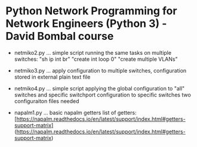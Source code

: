 # Python Network Programming for Network Engineers (Python 3) - David Bombal course

- netmiko2.py ... simple script running the same tasks on multiple switches:
   "sh ip int br"
   "create int loop 0"
   "create multiple VLANs"

- netmiko3.py ... apply configuration to multiple switches, configuration 
   stored in external plain text file
   
- netmiko4.py ... simple script applying the global configuration to "all" switches
   and specific switchport configuration to specific switches
   two configuraiton files needed 

- napalm1.py ... basic napalm getters
   list of getters: [https://napalm.readthedocs.io/en/latest/support/index.html#getters-support-matrix] (https://napalm.readthedocs.io/en/latest/support/index.html#getters-support-matrix)

